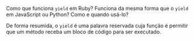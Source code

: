 Como que funciona `yield` em Ruby? Funciona da mesma forma que o `yield` em JavaScript ou Python? Como e quando usá-lo?







De forma resumida, o `yield`  é uma palavra reservada cuja função é permitir que um método receba um bloco de código para ser executado.

